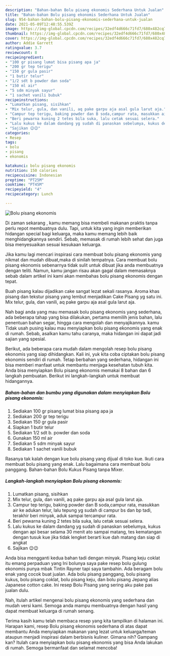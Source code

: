 ```yaml
---
description: "Bahan-bahan Bolu pisang ekonomis Sederhana Untuk Jualan"
title: "Bahan-bahan Bolu pisang ekonomis Sederhana Untuk Jualan"
slug: 954-bahan-bahan-bolu-pisang-ekonomis-sederhana-untuk-jualan
date: 2021-05-09T12:48:55.539Z
image: https://img-global.cpcdn.com/recipes/32edf4d666c71fd7/680x482cq70/bolu-pisang-ekonomis-foto-resep-utama.jpg
thumbnail: https://img-global.cpcdn.com/recipes/32edf4d666c71fd7/680x482cq70/bolu-pisang-ekonomis-foto-resep-utama.jpg
cover: https://img-global.cpcdn.com/recipes/32edf4d666c71fd7/680x482cq70/bolu-pisang-ekonomis-foto-resep-utama.jpg
author: Addie Garrett
ratingvalue: 3.7
reviewcount: 8
recipeingredient:
- "100 gr pisang lumat bisa pisang apa ja"
- "200 gr tep terigu"
- "150 gr gula pasir"
- "1 butir telur"
- "1/2 sdt b powder dan soda"
- "150 ml air"
- "5 sdm minyak sayur"
- "1 sachet vanili bubuk"
recipeinstructions:
- "Lumatkan pisang, sisihkan"
- "Mix telur, gula, dan vanili, aq pake garpu aja asal gula larut aja."
- "Campur tep terigu, baking powder dan B soda,campur rata, masukkan air ke adukan telur, lalu tepung yg sudah di campur bs dan bp tadi, terakhir beri minyak, aduk sampai tercampur rata."
- "Beri pewarna kuning 2 tetes bila suka, lalu cetak sesuai selera."
- "Lalu kukus ke dalam dandang yg sudah di panaskan sebelumya, kukus dengan api besar selama 30 menit ato sampai matang, tes kematangan dengan tusuk kue jika tidak lengket berarti kue dah matang dan siap di angkat"
- "Sajikan 😉😉"
categories:
- Resep
tags:
- bolu
- pisang
- ekonomis

katakunci: bolu pisang ekonomis 
nutrition: 150 calories
recipecuisine: Indonesian
preptime: "PT25M"
cooktime: "PT45M"
recipeyield: "4"
recipecategory: Lunch

---
```



![Bolu pisang ekonomis](https://img-global.cpcdn.com/recipes/32edf4d666c71fd7/680x482cq70/bolu-pisang-ekonomis-foto-resep-utama.jpg)

Di zaman  sekarang , kamu memang bisa membeli makanan praktis tanpa perlu repot membuatnya dulu. Tapi, untuk kita yang ingin memberikan hidangan special bagi keluarga, maka kamu memang lebih baik menghidangkannya sendiri. Sebab, memasak di rumah lebih sehat dan juga bisa menyesuaikan sesuai kesukaan keluarga.

Jika kamu lagi mencari inspirasi cara membuat bolu pisang ekonomis yang nikmat dan mudah dibuat,maka di sinilah tempatnya. Cara membuat bolu pisang ekonomis  sebenarnya tidak sulit untuk dibuat jika anda membuatnya dengan teliti. Namun, kamu jangan risau akan gagal dalam memasaknya 
sebab dalam artikel ini kami akan membahas bolu pisang ekonomis dengan tepat.  

Buah pisang kalau dijadikan cake sangat lezat sekali rasanya. Aroma khas pisang dan tekstur pisang yang lembut menjadikan Cake Pisang yg satu ini. Mix telur, gula, dan vanili, aq pake garpu aja asal gula larut aja.

Nah bagi anda yang mau memasak bolu pisang ekonomis yang sederhana, ada beberapa tahap yang bisa dilakukan, pertama memilih jenis bahan, lalu penentuan bahan segar, hingga cara mengolah dan menyajikannya. kamu Tidak usah pusing kalau mau menyiapkan bolu pisang ekonomis yang enak di rumah. Sebab, asalkan kamu  tahu caranya, maka hidangan ini dapat jadi sajian yang spesial.

Berikut, ada beberapa cara mudah dalam mengolah resep bolu pisang ekonomis yang siap dihidangkan. Kali ini, yuk kita coba ciptakan bolu pisang ekonomis sendiri di rumah. Tetap berbahan yang sederhana, hidangan ini bisa memberi manfaat untuk membantu menjaga kesehatan tubuh kita. Anda bisa menyiapkan Bolu pisang ekonomis memakai 8 bahan dan 6 langkah pembuatan. Berikut ini langkah-langkah untuk membuat hidangannya.

<!--inarticleads1-->

##### Bahan-bahan dan bumbu yang digunakan dalam menyiapkan Bolu pisang ekonomis:

1. Sediakan 100 gr pisang lumat bisa pisang apa ja
1. Sediakan 200 gr tep terigu
1. Sediakan 150 gr gula pasir
1. Siapkan 1 butir telur
1. Sediakan 1/2 sdt b. powder dan soda
1. Gunakan 150 ml air
1. Sediakan 5 sdm minyak sayur
1. Sediakan 1 sachet vanili bubuk


Rasanya tak kalah dengan kue bolu pisang yang dijual di toko kue. Ikuti cara membuat bolu pisang yang enak. Lalu bagaimana cara membuat bolu panggang. Bahan-bahan Bolu Kukus Pisang tanpa Mixer. 

<!--inarticleads2-->

##### Langkah-langkah menyiapkan Bolu pisang ekonomis:

1. Lumatkan pisang, sisihkan
1. Mix telur, gula, dan vanili, aq pake garpu aja asal gula larut aja.
1. Campur tep terigu, baking powder dan B soda,campur rata, masukkan air ke adukan telur, lalu tepung yg sudah di campur bs dan bp tadi, terakhir beri minyak, aduk sampai tercampur rata.
1. Beri pewarna kuning 2 tetes bila suka, lalu cetak sesuai selera.
1. Lalu kukus ke dalam dandang yg sudah di panaskan sebelumya, kukus dengan api besar selama 30 menit ato sampai matang, tes kematangan dengan tusuk kue jika tidak lengket berarti kue dah matang dan siap di angkat
1. Sajikan 😉😉


Anda bisa mengganti kedua bahan tadi dengan minyak. Pisang keju coklat itu emang perpaduan yang Ini bolunya saya pake resep bolu gulung ekonomis punya mbak Tintin Rayner tapi saya tambahin. Ada beragam bolu enak yang cocok buat jualan. Ada bolu pisang panggang, bolu pisang kukus, bolu pisang coklat, bolu pisang keju, dan bolu pisang Jepang alias Japanese cotton cake. Ini resep Bolu Pisang yang sering aku pake pas jualan dulu. 

Nah, itulah artikel mengenai  bolu pisang ekonomis  yang sederhana dan mudah versi kami. Semoga anda mampu membuatnya dengan hasil yang dapat membuat keluarga di rumah senang. 

Terima kasih kamu telah membaca resep yang kita tampilkan di halaman ini. Harapan kami, resep  Bolu pisang ekonomis sederhana di atas dapat membantu Anda menyiapkan makanan yang lezat untuk keluarga/teman ataupun menjadi inspirasi dalam berbisnis kuliner. Gimana nih? Gampang kan? Itulah cara menyiapkan bolu pisang ekonomis yang bisa Anda lakukan di rumah. Semoga bermanfaat dan selamat mencoba!

